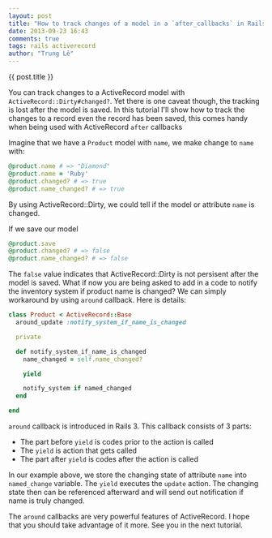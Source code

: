 ```yaml
---
layout: post
title: "How to track changes of a model in a `after_callbacks` in Rails 3 or newer"
date: 2013-09-23 16:43
comments: true
tags: rails activerecord
author: "Trung Lê"
---
```


{{ post.title }}

You can track changes to a ActiveRecord model with `ActiveRecord::Dirty#changed?`. Yet there is one caveat though, the tracking is lost after the model is saved. In this tutorial I'll show how to track the changes to a record even the record has been saved, this comes handy when being used with ActiveRecord `after` callbacks

<!--more-->

Imagine that we have a `Product` model with `name`, we make change to `name` with:

```ruby
@product.name # => "Diamond"
@product.name = 'Ruby'
@product.changed? # => true
@product.name_changed? # => true
```

By using ActiveRecord::Dirty, we could tell if the model or attribute `name` is changed.

If we save our model

```ruby
@product.save
@product.changed? # => false
@product.name_changed? # => false
```

The `false` value indicates that ActiveRecord::Dirty is not persisent after the model is saved. What if now you are being asked to add in a code to notify the inventory system if product name is changed? We can
simply workaround by using `around` callback. Here is details:

```ruby
class Product < ActiveRecord::Base
  around_update :notify_system_if_name_is_changed

  private

  def notify_system_if_name_is_changed
    name_changed = self.name_changed?

    yield

    notify_system if named_changed
  end

end
```

`around` callback is introduced in Rails 3. This callback consists of 3 parts:

* The part before `yield` is codes prior to the action is called
* The `yield` is action that gets called
* The part after `yield` is codes after the action is called

In our example above, we store the changing state of attribute `name` into `named_change` variable. The `yield` executes the `update` action. The changing state then can be referenced afterward and will send out notification if name is truly changed.

The `around` callbacks are very powerful features of ActiveRecord. I hope that you should take advantage of it more. See you in the next tutorial.

